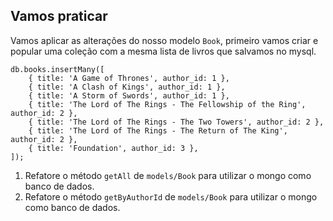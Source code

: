 ## Vamos praticar

Vamos aplicar as alterações do nosso modelo `Book`, primeiro vamos criar e popular uma coleção com a mesma lista de livros que salvamos no mysql.

```
db.books.insertMany([
    { title: 'A Game of Thrones', author_id: 1 },
    { title: 'A Clash of Kings', author_id: 1 },
    { title: 'A Storm of Swords', author_id: 1 },
    { title: 'The Lord of The Rings - The Fellowship of the Ring', author_id: 2 },
    { title: 'The Lord of The Rings - The Two Towers', author_id: 2 },
    { title: 'The Lord of The Rings - The Return of The King', author_id: 2 },
    { title: 'Foundation', author_id: 3 },
]);
```

1. Refatore o método `getAll` de `models/Book` para utilizar o mongo como banco de dados.
2. Refatore o método `getByAuthorId` de `models/Book` para utilizar o mongo como banco de dados.
